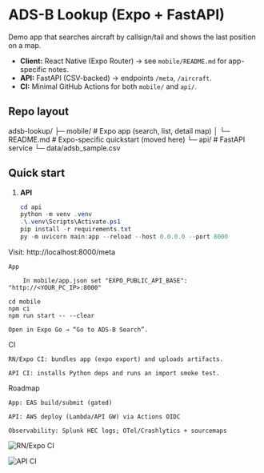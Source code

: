 # ADS-B Lookup (Expo + FastAPI)

Demo app that searches aircraft by callsign/tail and shows the last position on a map.

- **Client:** React Native (Expo Router) → see `mobile/README.md` for app-specific notes.
- **API:** FastAPI (CSV-backed) → endpoints `/meta`, `/aircraft`.
- **CI:** Minimal GitHub Actions for both `mobile/` and `api/`.

## Repo layout

adsb-lookup/
├─ mobile/ # Expo app (search, list, detail map)
│ └─ README.md # Expo-specific quickstart (moved here)
└─ api/ # FastAPI service
└─ data/adsb_sample.csv


## Quick start
1) **API**
   ```powershell
   cd api
   python -m venv .venv
   .\.venv\Scripts\Activate.ps1
   pip install -r requirements.txt
   py -m uvicorn main:app --reload --host 0.0.0.0 --port 8000

Visit: http://localhost:8000/meta

    App

        In mobile/app.json set "EXPO_PUBLIC_API_BASE": "http://<YOUR_PC_IP>:8000"

    cd mobile
    npm ci
    npm run start -- --clear

    Open in Expo Go → “Go to ADS-B Search”.

CI

    RN/Expo CI: bundles app (expo export) and uploads artifacts.

    API CI: installs Python deps and runs an import smoke test.

Roadmap

    App: EAS build/submit (gated)

    API: AWS deploy (Lambda/API GW) via Actions OIDC

    Observability: Splunk HEC logs; OTel/Crashlytics + sourcemaps


![RN/Expo CI](https://github.com/<YOUR_USER>/adsb-lookup/actions/workflows/expo-ci.yml/badge.svg)

![API CI](https://github.com/<YOUR_USER>/adsb-lookup/actions/workflows/api-ci.yml/badge.svg)

